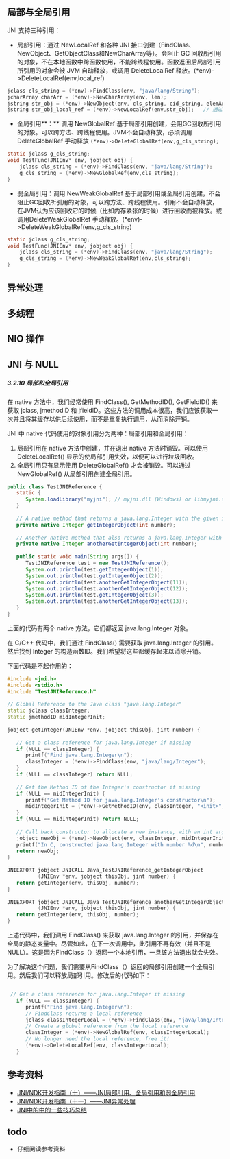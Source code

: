 ## 局部与全局引用

JNI 支持三种引用：

* 局部引用：通过 NewLocalRef 和各种 JNI 接口创建（FindClass、NewObject、GetObjectClass和NewCharArray等）。会阻止 GC 回收所引用的对象，不在本地函数中跨函数使用，不能跨线程使用。函数返回后局部引用所引用的对象会被 JVM 自动释放，或调用 DeleteLocalRef 释放。(*env)->DeleteLocalRef(env,local_ref)

```c
jclass cls_string = (*env)->FindClass(env, "java/lang/String");
jcharArray charArr = (*env)->NewCharArray(env, len);
jstring str_obj = (*env)->NewObject(env, cls_string, cid_string, elemArray);
jstring str_obj_local_ref = (*env)->NewLocalRef(env,str_obj);   // 通过NewLocalRef函数创建
```

* 全局引用**：** 调用 NewGlobalRef 基于局部引用创建，会阻GC回收所引用的对象。可以跨方法、跨线程使用。JVM不会自动释放，必须调用 DeleteGlobalRef 手动释放 `(*env)->DeleteGlobalRef(env,g_cls_string);`

```c
static jclass g_cls_string;
void TestFunc(JNIEnv* env, jobject obj) {
    jclass cls_string = (*env)->FindClass(env, "java/lang/String");
    g_cls_string = (*env)->NewGlobalRef(env,cls_string);
}
```

* 弱全局引用：调用 NewWeakGlobalRef 基于局部引用或全局引用创建，不会阻止GC回收所引用的对象，可以跨方法、跨线程使用。引用不会自动释放，在JVM认为应该回收它的时候（比如内存紧张的时候）进行回收而被释放。或调用DeleteWeakGlobalRef 手动释放。(*env)->DeleteWeakGlobalRef(env,g_cls_string)

```c
static jclass g_cls_string;
void TestFunc(JNIEnv* env, jobject obj) {
    jclass cls_string = (*env)->FindClass(env, "java/lang/String");
    g_cls_string = (*env)->NewWeakGlobalRef(env,cls_string);
}
```

## 异常处理

## 多线程

## NIO 操作

## JNI 与 NULL

##### 3.2.10 局部和全局引用

在 native 方法中，我们经常使用 FindClass(), GetMethodID(), GetFieldID() 来获取 jclass, jmethodID 和 jfieldID。这些方法的调用成本很高，我们应该获取一次并且将其缓存以供后续使用，而不是重复执行调用，从而消除开销。

JNI 中 native 代码使用的对象引用分为两种：局部引用和全局引用：

1. 局部引用在 native 方法中创建，并在退出 native 方法时销毁。可以使用 DeleteLocalRef() 显示的使局部引用失效，以便可以进行垃圾回收。
2. 全局引用只有显示使用 DeleteGlobalRef() 才会被销毁。可以通过 NewGlobalRef() 从局部引用创建全局引用。

[
](https://blog.csdn.net/weiwei9363/article/details/97886291)

```java
public class TestJNIReference {
   static {
      System.loadLibrary("myjni"); // myjni.dll (Windows) or libmyjni.so (Unixes)
   }
 
   // A native method that returns a java.lang.Integer with the given int.
   private native Integer getIntegerObject(int number);
 
   // Another native method that also returns a java.lang.Integer with the given int.
   private native Integer anotherGetIntegerObject(int number);
 
   public static void main(String args[]) {
      TestJNIReference test = new TestJNIReference();
      System.out.println(test.getIntegerObject(1));
      System.out.println(test.getIntegerObject(2));
      System.out.println(test.anotherGetIntegerObject(11));
      System.out.println(test.anotherGetIntegerObject(12));
      System.out.println(test.getIntegerObject(3));
      System.out.println(test.anotherGetIntegerObject(13));
   }
}
```

上面的代码有两个 native 方法，它们都返回 java.lang.Integer 对象。

在 C/C++ 代码中，我们通过 FindClass() 需要获取 java.lang.Integer 的引用。然后找到 Integer 的构造函数ID。我们希望将这些都缓存起来以消除开销。

下面代码是不起作用的：

```cpp
#include <jni.h>
#include <stdio.h>
#include "TestJNIReference.h"
 
// Global Reference to the Java class "java.lang.Integer"
static jclass classInteger;
static jmethodID midIntegerInit;
 
jobject getInteger(JNIEnv *env, jobject thisObj, jint number) {
 
   // Get a class reference for java.lang.Integer if missing
   if (NULL == classInteger) {
      printf("Find java.lang.Integer\n");
      classInteger = (*env)->FindClass(env, "java/lang/Integer");
   }
   if (NULL == classInteger) return NULL;
 
   // Get the Method ID of the Integer's constructor if missing
   if (NULL == midIntegerInit) {
      printf("Get Method ID for java.lang.Integer's constructor\n");
      midIntegerInit = (*env)->GetMethodID(env, classInteger, "<init>", "(I)V");
   }
   if (NULL == midIntegerInit) return NULL;
 
   // Call back constructor to allocate a new instance, with an int argument
   jobject newObj = (*env)->NewObject(env, classInteger, midIntegerInit, number);
   printf("In C, constructed java.lang.Integer with number %d\n", number);
   return newObj;
}
 
JNIEXPORT jobject JNICALL Java_TestJNIReference_getIntegerObject
          (JNIEnv *env, jobject thisObj, jint number) {
   return getInteger(env, thisObj, number);
}
 
JNIEXPORT jobject JNICALL Java_TestJNIReference_anotherGetIntegerObject
          (JNIEnv *env, jobject thisObj, jint number) {
   return getInteger(env, thisObj, number);
}

```

上述代码中，我们调用 FindClass() 来获取 java.lang.Integer 的引用，并保存在全局的静态变量中。尽管如此，在下一次调用中，此引用不再有效（并且不是NULL）。这是因为FindClass（）返回一个本地引用，一旦该方法退出就会失效。

为了解决这个问题，我们需要从FindClass（）返回的局部引用创建一个全局引用。然后我们可以释放局部引用。修改后的代码如下：
[
](https://blog.csdn.net/weiwei9363/article/details/97886291)

```cpp

 // Get a class reference for java.lang.Integer if missing
   if (NULL == classInteger) {
      printf("Find java.lang.Integer\n");
      // FindClass returns a local reference
      jclass classIntegerLocal = (*env)->FindClass(env, "java/lang/Integer");
      // Create a global reference from the local reference
      classInteger = (*env)->NewGlobalRef(env, classIntegerLocal);
      // No longer need the local reference, free it!
      (*env)->DeleteLocalRef(env, classIntegerLocal);
   }
```

## 参考资料

* [JNI/NDK开发指南（十）——JNI局部引用、全局引用和弱全局引用](https://blog.csdn.net/xyang81/article/details/44657385)
* [JNI/NDK开发指南（十一）——JNI异常处理](https://blog.csdn.net/xyang81/article/details/45770551)
* [JNI中的中的一些技巧总结](https://juejin.cn/post/6844904033581269000)

## todo

* 仔细阅读参考资料
